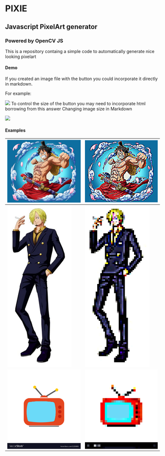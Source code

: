 # PIXIE
## Javascript PixelArt generator
### Powered by OpenCV JS

This is a repository containg a simple code to automatically generate nice looking pixelart

#### Demo
If you created an image file with the button you could incorporate it directly in markdown.

For example:

[![](https://s18955.pcdn.co/wp-content/uploads/2018/02/github.png)](https://github.com/user/repository/subscription)
To control the size of the button you may need to incorporate html borrowing from this answer Changing image size in Markdown

[<img src="https://s18955.pcdn.co/wp-content/uploads/2018/02/github.png" width="25"/>](https://github.com/user/repository/subscription)
#### Examples

|![alt text](assets/img.png "Title")|![alt text](assets/pixellated/luffy-5px.png "Title")|
|---|---|
|![alt text](assets/sanji.webp "Title")|![alt text](assets/pixellated/sanji-5px.png "Title")|
|![alt text](assets/tv_icon.jpg "Title")|![alt text](assets/pixellated/tv_icon-30px.png "Title")|



